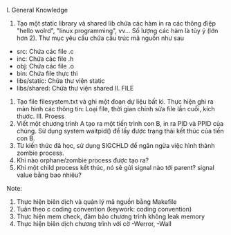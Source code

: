 I. General Knowledge
1. Tạo một static library và shared lib chứa các hàm in ra các thông điệp "hello wolrd", "linux programming", vv... Số lượng các hàm là tùy ý (lớn hơn 2). Thư mục yêu cầu chứa cấu trúc mã nguồn như sau
- src: Chứa các file .c
- inc: Chứa các file .h
- obj: Chứa các file .o
- bin: Chứa file thực thi
- libs/static: Chứa thư viện static
- libs/shared: Chứa thư viện shared
II. FILE
1. Tạo file filesystem.txt và ghi một đoạn dự liệu bất kì. Thực hiện ghi ra màn hình các thông tin: Loại file,  thời gian chỉnh sửa file lần cuối, kích thước.
III. Proess
1. Viết một chương trình A tạo ra một tiến trình con B, in ra PID và PPID của chúng. Sử dụng system waitpid() để lấy được trạng thái kết thúc của tiến con B.
2. Từ kiến thức đã học, sử dụng SIGCHLD để ngăn ngừa việc hình thành zombie process.
3. Khi nào orphane/zombie process được tạo ra? 
4. Khi một child process kết thúc, nó sẽ gửi signal nào tới parent? signal value bằng bao nhiêu?

Note:
1. Thực hiện biên dịch và quản lý mã nguồn bằng Makefile
2. Tuân theo c coding convention (keywork: coding convention)
3. Thực hiện mem check, đảm bảo chương trình không leak memory
4. Thực hiện biên dịch chương trình với cờ -Werror, -Wall
